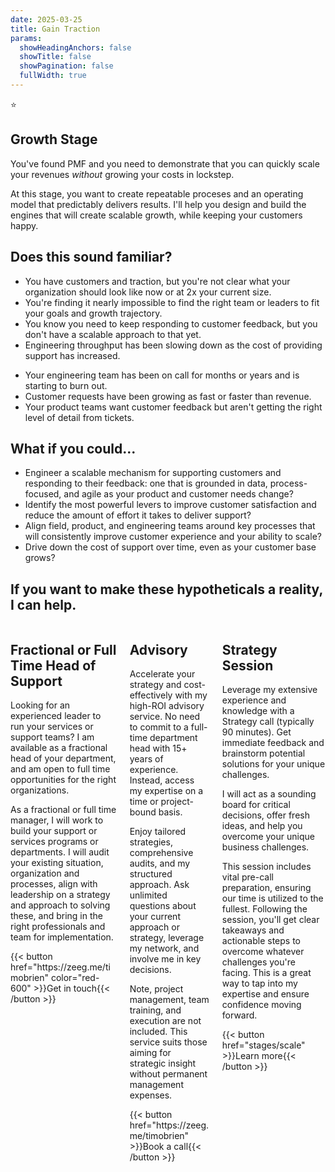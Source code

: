 ```yaml
---
date: 2025-03-25
title: Gain Traction
params:
  showHeadingAnchors: false
  showTitle: false
  showPagination: false
  fullWidth: true
---
```


<div class="text-center mb-4 p-4 tracking-tight bg-primary-900 md:mx-auto md:max-w-[750px] rounded-[25px]">
  <div class="pt-4 text-4xl">⭐</div>
  <h2 class="my-[1em] font-extrabold">Growth Stage</h2>
  <p class="font-normal">
    You've found PMF and you need to demonstrate that you can quickly scale your revenues <i>without</i> growing your costs in lockstep.
  </p>
  <p class="font-normal">
    At this stage, you want to create repeatable proceses and an operating model that predictably delivers results. I'll help you design and build the engines that will create scalable growth, while keeping your customers happy.
  </p>
</div>

<div class="md:mx-8">
  <h2>Does this sound familiar?</h2>
  <div class="flex flex-col sm:flex-row md:gap-8 text-left text-normal rounded-[25px] items-start">
    <div class="md:p-4 flex flex-col md:w-1/2">
      <ul class="list-disc md:pl-4 md:space-y-2 m-0"> 
        <li>You have customers and traction, but you're not clear what your organization should look like now or at 2x your current size.</li>
        <li>You're finding it nearly impossible to find the right team or leaders to fit your goals and growth trajectory.</li>
        <li>You know you need to keep responding to customer feedback, but you don't have a scalable approach to that yet.</li>
        <li>Engineering throughput has been slowing down as the cost of providing support has increased.</li>
      </ul>
    </div>
    <div class="p-4 rounded-[25px] flex flex-col sm:w-1/2">
      <ul class="list-disc pl-4 space-y-2"> 
        <li>Your engineering team has been on call for months or years and is starting to burn out.</li>
        <li>Customer requests have been growing as fast or faster than revenue.</li>
        <li>Your product teams want customer feedback but aren't getting the right level of detail from tickets.</li>
      </ul>
    </div>
  </div>
</div>

<div class="md:mx-8">
  <h2>What if you could...</h2>
  <ul class="list-disc pl-4 md:space-y-2">
    <li>Engineer a scalable mechanism for supporting customers and responding to their feedback: one that is grounded in data, process-focused, and agile as your product and customer needs change?</li>
    <li>Identify the most powerful levers to improve customer satisfaction and reduce the amount of effort it takes to deliver support?</li>
    <li>Align field, product, and engineering teams around key processes that will consistently  improve customer experience and your ability to scale?</li>
    <li>Drive down the cost of support over time, even as your customer base grows?</li>
  </ul>
  <h2 class="mb-8 text-center">If you want to make these hypotheticals a reality, I can help.</h2>
</div>

<div class="columns">
  <div class="column bg-primary-800">
    <h2 class="table-header"><b>Fractional or Full Time Head of Support</b></h2>
    <div class="content">
        <p>
          Looking for an experienced leader to run your services or support teams? I am available as a fractional head of your department, and am open to full time opportunities for the right organizations.
        </p>
        <p>
          As a fractional or full time manager, I will work to build your support or services programs or departments. I will audit your existing situation, organization and processes, align with leadership on a strategy and approach to solving these, and bring in the right professionals and team for implementation. 
        </p>
    </div>
    <div class="column-button-container">
      {{< button href="https://zeeg.me/timobrien" color="red-600" >}}Get in touch{{< /button >}}
    </div>
  </div>
  <div class="column bg-primary-600">
    <h2 class="table-header"><b>Advisory</b></h2>
    <div class="content">
      <p>
        Accelerate your strategy and cost-effectively with my high-ROI advisory service. No need to commit to a full-time department head with 15+ years of experience. Instead, access my expertise on a time or project-bound basis.
      </p>
      <p> 
        Enjoy tailored strategies, comprehensive audits, and my structured approach. Ask unlimited questions about your current approach or strategy, leverage my network, and involve me in key decisions.
      </p>
      <p>
        Note, project management, team training, and execution are not included. This service suits those aiming for strategic insight without permanent management expenses.
      </p>
    </div>
    <div class="column-button-container">
      {{< button href="https://zeeg.me/timobrien" >}}Book a call{{< /button >}}
    </div>
  </div>
  <div class="column bg-secondary-600">
    <h2 class="table-header">Strategy Session</h2>
    <div class="content">
      <p>
        Leverage my extensive experience and knowledge with a Strategy call (typically 90 minutes). Get immediate feedback and brainstorm potential solutions for your unique challenges.
      </p>
      <p>
        I will act as a sounding board for critical decisions, offer fresh ideas, and help you overcome your unique business challenges.
      </p>
      <p>
        This session includes vital pre-call preparation, ensuring our time is utilized to the fullest. Following the session, you'll get clear takeaways and actionable steps to overcome whatever challenges you're facing. This is a great way to tap into my expertise and ensure confidence moving forward.
      </p>
    </div>
    <div class="column-button-container">
      {{< button href="stages/scale" >}}Learn more{{< /button >}}
    </div>
  </div>
</div>

